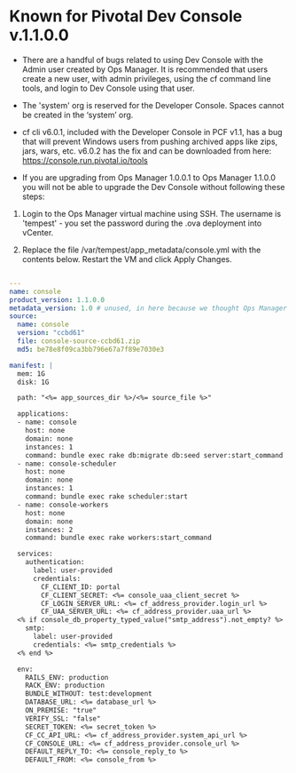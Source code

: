 # Known for Pivotal Dev Console v.1.1.0.0

- There are a handful of bugs related to using Dev Console with the Admin user created by Ops Manager. It is recommended that users create a new user, with admin privileges, using the cf command line tools, and login to Dev Console using that user.

- The 'system' org is reserved for the Developer Console. Spaces cannot be created in the ‘system’ org.

- cf cli v6.0.1, included with the Developer Console in PCF v1.1, has a bug that will prevent Windows users from pushing archived apps like zips, jars, wars, etc. v6.0.2 has the fix and can be downloaded from here: https://console.run.pivotal.io/tools

- If you are upgrading from Ops Manager 1.0.0.1 to Ops Manager 1.1.0.0 you will not be able to upgrade the Dev Console without following these steps:

1. Login to the Ops Manager virtual machine using SSH. The username is 'tempest' - you set the password during the .ova deployment into vCenter.

1. Replace the file /var/tempest/app_metadata/console.yml with the contents below. Restart the VM and click Apply Changes.

```yaml

---
name: console
product_version: 1.1.0.0
metadata_version: 1.0 # unused, in here because we thought Ops Manager would manage apps at some point
source:
  name: console
  version: "ccbd61"
  file: console-source-ccbd61.zip
  md5: be78e8f09ca3bb796e67a7f89e7030e3

manifest: |
  mem: 1G
  disk: 1G

  path: "<%= app_sources_dir %>/<%= source_file %>"

  applications:
  - name: console
    host: none
    domain: none
    instances: 1
    command: bundle exec rake db:migrate db:seed server:start_command
  - name: console-scheduler
    host: none
    domain: none
    instances: 1
    command: bundle exec rake scheduler:start
  - name: console-workers
    host: none
    domain: none
    instances: 2
    command: bundle exec rake workers:start_command

  services:
    authentication:
      label: user-provided
      credentials:
        CF_CLIENT_ID: portal
        CF_CLIENT_SECRET: <%= console_uaa_client_secret %>
        CF_LOGIN_SERVER_URL: <%= cf_address_provider.login_url %>
        CF_UAA_SERVER_URL: <%= cf_address_provider.uaa_url %>
  <% if console_db_property_typed_value("smtp_address").not_empty? %>
    smtp:
      label: user-provided
      credentials: <%= smtp_credentials %>
  <% end %>

  env:
    RAILS_ENV: production
    RACK_ENV: production
    BUNDLE_WITHOUT: test:development
    DATABASE_URL: <%= database_url %>
    ON_PREMISE: "true"
    VERIFY_SSL: "false"
    SECRET_TOKEN: <%= secret_token %>
    CF_CC_API_URL: <%= cf_address_provider.system_api_url %>
    CF_CONSOLE_URL: <%= cf_address_provider.console_url %>
    DEFAULT_REPLY_TO: <%= console_reply_to %>
    DEFAULT_FROM: <%= console_from %>

```


